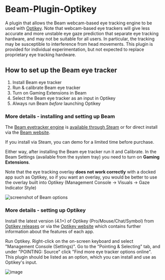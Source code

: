 # Beam-Plugin-Optikey

A plugin that allows the Beam webcam-based eye tracking engine to be used with [Optikey](https://github.com/Optikey/Optikey/). Note that webcam-based eye trackers will give less accurate and more unstable eye gaze prediction that separate eye tracking hardware, and may not be suitable for all users. In particular, the tracking may be susceptible to interference from head movements. This plugin is provided for individual experimentation, but not expected to replace proprietary eye tracking hardware.

## How to set up the Beam eye tracker

1. Install Beam eye tracker
2. Run & calibrate Beam eye tracker
3. Turn on Gaming Extensions in Beam
4. Select the Beam eye tracker as an input in Optikey
5. Always run Beam _before_ launching Optikey

### More details - installing and setting up Beam

The [Beam eyetracker engine](https://beam.eyeware.tech/) is [available through Steam](https://store.steampowered.com/app/2375780/Beam_Eye_Tracker/) or for direct install via the [Beam website](https://beam.eyeware.tech/).

If you install via Steam, you can demo for a limited time before purchase. 

Either way, after installing the Beam eye tracker run it and Calibrate. In the Beam Settings (available from the system tray) you need to turn on **Gaming Extensions**. 

Note that the eye tracking overlay **does not work correctly** with a docked app such as Optikey, so if you want an overlay, you would be better to use the overlay built into Optikey (Management Console -> Visuals -> Gaze Indicator Style)

![screenshot of Beam options](https://github.com/user-attachments/assets/e644a6e9-d20a-4412-a6ed-c9ac9fd6a21a)

### More details - setting up Optikey

Install the latest version (4.1+) of Optikey (Pro/Mouse/Chat/Symbol) from [Optikey releases](https://github.com/OptiKey/OptiKey/releases) or via the [Optikey website](https://optikey.org/) which contains further information about the features of each app. 

Run Optikey. Right-click on the on-screen keyboard and select "Management Console (Settings)". Go to the "Pointing & Selecting" tab, and under "POINTING: Source" click "Find more eye tracker options online". This plugin should be listed as an option, which you can install and use as Optikey's input. 

![image](https://github.com/user-attachments/assets/62e7627f-152e-4150-86b8-d4f0ed5c74a3)
